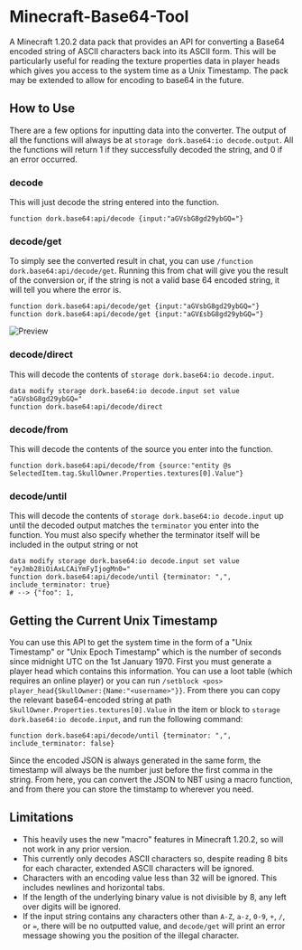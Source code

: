 
# Minecraft-Base64-Tool
A Minecraft 1.20.2 data pack that provides an API for converting a Base64 encoded string of ASCII characters back into its ASCII form. This will be particularly useful for reading the texture properties data in player heads which gives you access to the system time as a Unix Timestamp. The pack may be extended to allow for encoding to base64 in the future. 

## How to Use
There are a few options for inputting data into the converter. The output of all the functions will always be at `storage dork.base64:io decode.output`. All the functions will return 1 if they successfully decoded the string, and 0 if an error occurred.

### decode
This will just decode the string entered into the function.
```
function dork.base64:api/decode {input:"aGVsbG8gd29ybGQ="}
```
### decode/get
To simply see the converted result in chat, you can use `/function dork.base64:api/decode/get`. Running this from chat will give you the result of the conversion or, if the string is not a valid base 64 encoded string, it will tell you where the error is.
```
function dork.base64:api/decode/get {input:"aGVsbG8gd29ybGQ="}
function dork.base64:api/decode/get {input:"aGV£sbG8gd29ybGQ="}
```
![Preview](https://media.discordapp.net/attachments/380394321217716227/1154220903706669147/image.png?width=877&height=136)
### decode/direct
This will decode the contents of `storage dork.base64:io decode.input`.
```
data modify storage dork.base64:io decode.input set value "aGVsbG8gd29ybGQ="
function dork.base64:api/decode/direct
```

### decode/from
This will decode the contents of the source you enter into the function.
```
function dork.base64:api/decode/from {source:"entity @s SelectedItem.tag.SkullOwner.Properties.textures[0].Value"}
```
### decode/until
This will decode the contents of `storage dork.base64:io decode.input` up until the decoded output matches the `terminator` you enter into the function. You must also specify whether the terminator itself will be included in the output string or not
```
data modify storage dork.base64:io decode.input set value "eyJmb28iOiAxLCAiYmFyIjogMn0="
function dork.base64:api/decode/until {terminator: ",", include_terminator: true}
# --> {"foo": 1,
```
## Getting the Current Unix Timestamp
You can use this API to get the system time in the form of a "Unix Timestamp" or "Unix Epoch Timestamp" which is the number of seconds since midnight UTC on the 1st January 1970. 
First you must generate a player head which contains this information. You can use a loot table (which requires an online player) or you can run `/setblock <pos> player_head{SkullOwner:{Name:"<username>"}}`.
From there you can copy the relevant base64-encoded string at path `SkullOwner.Properties.textures[0].Value` in the item or block to `storage dork.base64:io decode.input`, and run the following command:
```
function dork.base64:api/decode/until {terminator: ",", include_terminator: false}
```
Since the encoded JSON is always generated in the same form, the timestamp will always be the number just before the first comma in the string. From here, you can convert the JSON to NBT using a macro function, and from there you can store the timstamp to wherever you need.
## Limitations

- This heavily uses the new "macro" features in Minecraft 1.20.2, so will not work in any prior version.
- This currently only decodes ASCII characters so, despite reading 8 bits for each character, extended ASCII characters will be ignored.
- Characters with an encoding value less than 32 will be ignored. This includes newlines and horizontal tabs.
- If the length of the underlying binary value is not divisible by 8, any left over digits will be ignored.
- If the input string contains any characters other than `A-Z`, `a-z`, `0-9`, `+`, `/`, or `=`, there will be no outputted value, and `decode/get` will print an error message showing you the position of the illegal character. 
